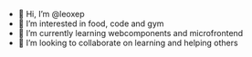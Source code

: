 - 👋 Hi, I’m @leoxep
- 👀 I’m interested in food, code and gym
- 🌱 I’m currently learning webcomponents and microfrontend
- 💞️ I’m looking to collaborate on learning and helping others

<!---
leoxep/leoxep is a ✨ special ✨ repository because its `README.md` (this file) appears on your GitHub profile.
You can click the Preview link to take a look at your changes.
--->
